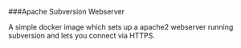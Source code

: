###Apache Subversion Webserver

A simple docker image which sets up a apache2 webserver running subversion and lets you connect via HTTPS.